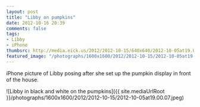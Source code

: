 ```yaml
---
layout: post
title: "Libby on pumpkins"
date: 2012-10-16 20:39
comments: false
tags: 
- Libby
- iPhone
thumbsrc: http://media.eick.us/2012/2012-10-15/640x640/2012-10-05at19.00.07.jpeg
featured_image: "/photographs/1600x1600/2012/2012-10-15/2012-10-05at19.00.07.jpeg"
---
```

iPhone picture of Libby posing after she set up the pumpkin display in front of the house.

![Libby in black and white on the pumpkins]({{ site.mediaUrlRoot }}/photographs/1600x1600/2012/2012-10-15/2012-10-05at19.00.07.jpeg)

